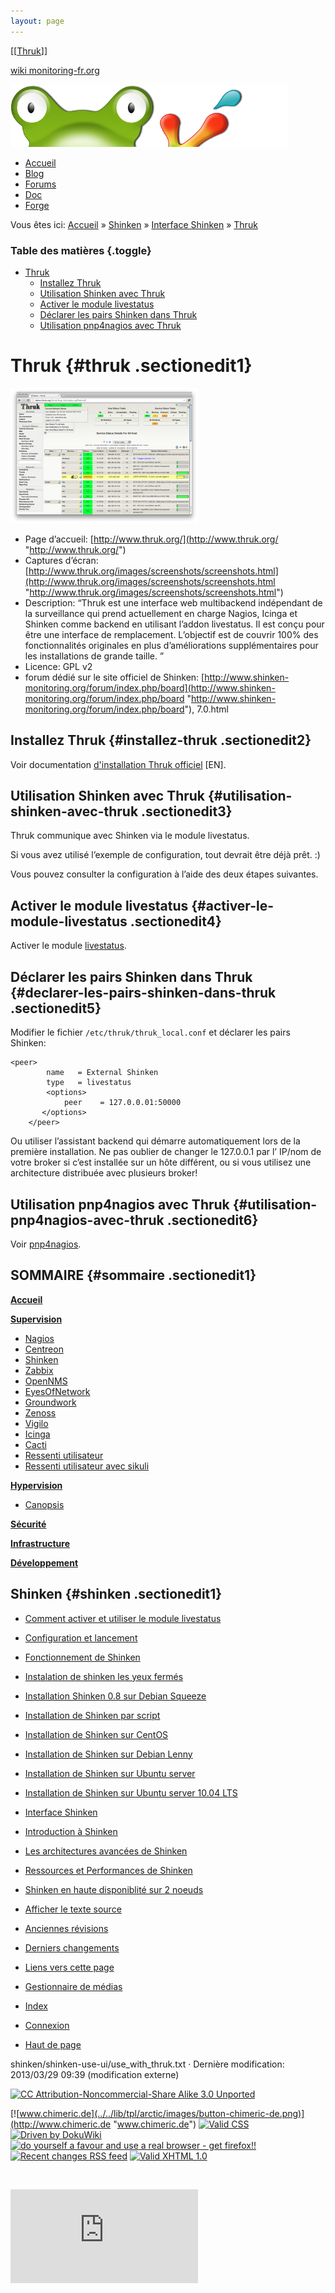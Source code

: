 ```yaml
---
layout: page
---
```


[[[Thruk](use_with_thruk@do=backlink.html)]]

[wiki monitoring-fr.org](../../start.html "[ALT+H]")

![Logo Monitoring](../../lib/tpl/arctic/images/logo_monitoring.png)

-   [Accueil](../../index.html "Cliquez pour revenir |  l'accueil")
-   [Blog](http://www.monitoring-fr.org "Blog & News")
-   [Forums](http://forums.monitoring-fr.org "Forums")
-   [Doc](http://doc.monitoring-fr.org "Doc")
-   [Forge](https://github.com/monitoring-fr "Forge")

Vous êtes ici: [Accueil](../../start.html "start") »
[Shinken](../start.html "shinken:start") » [Interface
Shinken](../shinken-use-ui.html "shinken:shinken-use-ui") »
[Thruk](use_with_thruk.html "shinken:shinken-use-ui:use_with_thruk")

### Table des matières {.toggle}

-   [Thruk](use_with_thruk.html#thruk)
    -   [Installez Thruk](use_with_thruk.html#installez-thruk)
    -   [Utilisation Shinken avec
        Thruk](use_with_thruk.html#utilisation-shinken-avec-thruk)
    -   [Activer le module
        livestatus](use_with_thruk.html#activer-le-module-livestatus)
    -   [Déclarer les pairs Shinken dans
        Thruk](use_with_thruk.html#declarer-les-pairs-shinken-dans-thruk)
    -   [Utilisation pnp4nagios avec
        Thruk](use_with_thruk.html#utilisation-pnp4nagios-avec-thruk)

Thruk {#thruk .sectionedit1}
=====

[![](../../assets/media/shinken/thruk.png@w=300)](../../_detail/shinken/thruk.png@id=shinken%253Ashinken-use-ui%253Ause_with_thruk.html "shinken:thruk.png")

-   Page d’accueil:
    [http://www.thruk.org/](http://www.thruk.org/ "http://www.thruk.org/")
-   Captures d’écran:
    [http://www.thruk.org/images/screenshots/screenshots.html](http://www.thruk.org/images/screenshots/screenshots.html "http://www.thruk.org/images/screenshots/screenshots.html")
-   Description: “Thruk est une interface web multibackend indépendant
    de la surveillance qui prend actuellement en charge Nagios, Icinga
    et Shinken comme backend en utilisant l’addon livestatus. Il est
    conçu pour être une interface de remplacement. L’objectif est de
    couvrir 100% des fonctionnalités originales en plus d’améliorations
    supplémentaires pour les installations de grande taille. ”
-   Licence: GPL v2
-   forum dédié sur le site officiel de Shinken:
    [http://www.shinken-monitoring.org/forum/index.php/board](http://www.shinken-monitoring.org/forum/index.php/board "http://www.shinken-monitoring.org/forum/index.php/board"),
    7.0.html

Installez Thruk {#installez-thruk .sectionedit2}
---------------

Voir documentation [d'installation Thruk
officiel](http://www.thruk.org/documentation.html#_installation "http://www.thruk.org/documentation.html#_installation")
[EN].

Utilisation Shinken avec Thruk {#utilisation-shinken-avec-thruk .sectionedit3}
------------------------------

Thruk communique avec Shinken via le module livestatus.

Si vous avez utilisé l’exemple de configuration, tout devrait être déjà
prêt. :)

Vous pouvez consulter la configuration à l’aide des deux étapes
suivantes.

Activer le module livestatus {#activer-le-module-livestatus .sectionedit4}
----------------------------

Activer le module
[livestatus](../enable_livestatus_module.html "shinken:enable_livestatus_module").

Déclarer les pairs Shinken dans Thruk {#declarer-les-pairs-shinken-dans-thruk .sectionedit5}
-------------------------------------

Modifier le fichier `/etc/thruk/thruk_local.conf` et déclarer les pairs
Shinken:

~~~
<peer>
        name   = External Shinken
        type   = livestatus
        <options>
            peer    = 127.0.0.01:50000
       </options>
    </peer>
~~~

Ou utiliser l’assistant backend qui démarre automatiquement lors de la
première installation. Ne pas oublier de changer le 127.0.0.1 par l’
IP/nom de votre broker si c’est installée sur un hôte différent, ou si
vous utilisez une architecture distribuée avec plusieurs broker!

Utilisation pnp4nagios avec Thruk {#utilisation-pnp4nagios-avec-thruk .sectionedit6}
---------------------------------

Voir
[pnp4nagios](http://wiki.monitoring-fr.org/shinken/shinken-use-ui/use_with_pnp4nagios "shinken:shinken-use-ui:use_with_pnp4nagios").

SOMMAIRE {#sommaire .sectionedit1}
--------

**[Accueil](../../start.html "start")**

**[Supervision](../../supervision/start.html "supervision:start")**

-   [Nagios](../../nagios/start.html "nagios:start")
-   [Centreon](../../centreon/start.html "centreon:start")
-   [Shinken](../start.html "shinken:start")
-   [Zabbix](../../zabbix/start.html "zabbix:start")
-   [OpenNMS](../../opennms/start.html "opennms:start")
-   [EyesOfNetwork](../../eyesofnetwork/start.html "eyesofnetwork:start")
-   [Groundwork](../../groundwork/start.html "groundwork:start")
-   [Zenoss](../../zenoss/start.html "zenoss:start")
-   [Vigilo](../../vigilo/start.html "vigilo:start")
-   [Icinga](../../icinga/start.html "icinga:start")
-   [Cacti](../../cacti/start.html "cacti:start")
-   [Ressenti
    utilisateur](../../supervision/eue/start.html "supervision:eue:start")
-   [Ressenti utilisateur avec
    sikuli](../../sikuli/eue/start.html "sikuli:eue:start")

**[Hypervision](../../hypervision/start.html "hypervision:start")**

-   [Canopsis](../../canopsis/start.html "canopsis:start")

**[Sécurité](../../securite/start.html "securite:start")**

**[Infrastructure](../../infra/start.html "infra:start")**

**[Développement](../../dev/start.html "dev:start")**

Shinken {#shinken .sectionedit1}
-------

-   [Comment activer et utiliser le module
    livestatus](../enable_livestatus_module.html "shinken:enable_livestatus_module")
-   [Configuration et
    lancement](../shinken-architecture-config.html "shinken:shinken-architecture-config")
-   [Fonctionnement de
    Shinken](../shinken-work.html "shinken:shinken-work")
-   [Instalation de shinken les yeux
    fermés](../shinken-10min-start.html "shinken:shinken-10min-start")
-   [Installation Shinken 0.8 sur Debian
    Squeeze](../shinken-debian-squeeze-install.html "shinken:shinken-debian-squeeze-install")
-   [Installation de Shinken par
    script](../install-script.html "shinken:install-script")
-   [Installation de Shinken sur
    CentOS](../shinken-centos-install.html "shinken:shinken-centos-install")
-   [Installation de Shinken sur Debian
    Lenny](../shinken-debian-install.html "shinken:shinken-debian-install")
-   [Installation de Shinken sur Ubuntu
    server](../shinken-ubuntu-install-with-nagios.html "shinken:shinken-ubuntu-install-with-nagios")
-   [Installation de Shinken sur Ubuntu server 10.04
    LTS](../shinken-ubuntu-install.html "shinken:shinken-ubuntu-install")
-   [Interface Shinken](../shinken-use-ui.html "shinken:shinken-use-ui")
-   [Introduction à
    Shinken](../shinken-introduction.html "shinken:shinken-introduction")
-   [Les architectures avancées de
    Shinken](../shinken-advanced-architecture.html "shinken:shinken-advanced-architecture")
-   [Ressources et Performances de
    Shinken](../shinken-ressources.html "shinken:shinken-ressources")
-   [Shinken en haute disponiblité sur 2
    noeuds](../shinken-ha-2noeuds.html "shinken:shinken-ha-2noeuds")

-   [Afficher le texte
    source](use_with_thruk@do=edit&rev=0.html "Afficher le texte source [V]")
-   [Anciennes
    révisions](use_with_thruk@do=revisions.html "Anciennes révisions [O]")
-   [Derniers
    changements](use_with_thruk@do=recent.html "Derniers changements [R]")
-   [Liens vers cette
    page](use_with_thruk@do=backlink.html "Liens vers cette page")
-   [Gestionnaire de
    médias](use_with_thruk@do=media.html "Gestionnaire de médias")
-   [Index](use_with_thruk@do=index.html "Index [X]")
-   [Connexion](use_with_thruk@do=login&sectok=6bca6bdf16f8880de3d6d3649db89a26.html "Connexion")
-   [Haut de page](use_with_thruk.html#dokuwiki__top "Haut de page [T]")

shinken/shinken-use-ui/use\_with\_thruk.txt · Dernière modification:
2013/03/29 09:39 (modification externe)

[![CC Attribution-Noncommercial-Share Alike 3.0
Unported](../../lib/images/license/button/cc-by-nc-sa.png)](http://creativecommons.org/licenses/by-nc-sa/3.0/)

[![www.chimeric.de](../../lib/tpl/arctic/images/button-chimeric-de.png)](http://www.chimeric.de "www.chimeric.de")
[![Valid
CSS](../../lib/tpl/arctic/images/button-css.png)](http://jigsaw.w3.org/css-validator/check/referer "Valid CSS")
[![Driven by
DokuWiki](../../lib/tpl/arctic/images/button-dw.png)](http://wiki.splitbrain.org/wiki:dokuwiki "Driven by DokuWiki")
[![do yourself a favour and use a real browser - get
firefox!!](../../lib/tpl/arctic/images/button-firefox.png)](http://www.firefox-browser.de "do yourself a favour and use a real browser - get firefox")
[![Recent changes RSS
feed](../../lib/tpl/arctic/images/button-rss.png)](../../feed.php "Recent changes RSS feed")
[![Valid XHTML
1.0](../../lib/tpl/arctic/images/button-xhtml.png)](http://validator.w3.org/check/referer "Valid XHTML 1.0")

![](../../lib/exe/indexer.php@id=shinken%253Ashinken-use-ui%253Ause_with_thruk&1424859681)

![](http://analytics.monitoring-fr.org/piwik.php?idsite=2)
